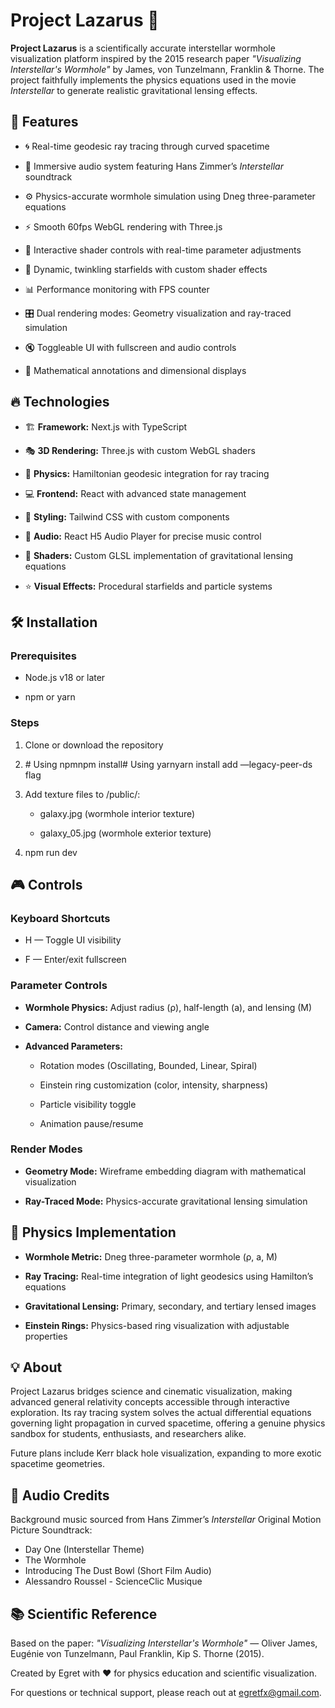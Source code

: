 Project Lazarus 🌌
==================

**Project Lazarus** is a scientifically accurate interstellar wormhole visualization platform inspired by the 2015 research paper _"Visualizing Interstellar's Wormhole"_ by James, von Tunzelmann, Franklin & Thorne. The project faithfully implements the physics equations used in the movie _Interstellar_ to generate realistic gravitational lensing effects.

🚀 Features
-----------

*   🌀 Real-time geodesic ray tracing through curved spacetime
    
*   🎵 Immersive audio system featuring Hans Zimmer’s _Interstellar_ soundtrack
    
*   ⚙ Physics-accurate wormhole simulation using Dneg three-parameter equations
    
*   ⚡ Smooth 60fps WebGL rendering with Three.js
    
*   🎨 Interactive shader controls with real-time parameter adjustments
    
*   🌟 Dynamic, twinkling starfields with custom shader effects
    
*   📊 Performance monitoring with FPS counter
    
*   🎛 Dual rendering modes: Geometry visualization and ray-traced simulation
    
*   🔇 Toggleable UI with fullscreen and audio controls
    
*   📐 Mathematical annotations and dimensional displays
    

🔥 Technologies
---------------

*   🏗 **Framework:** Next.js with TypeScript
    
*   🎭 **3D Rendering:** Three.js with custom WebGL shaders
    
*   🔬 **Physics:** Hamiltonian geodesic integration for ray tracing
    
*   💻 **Frontend:** React with advanced state management
    
*   🎨 **Styling:** Tailwind CSS with custom components
    
*   🎵 **Audio:** React H5 Audio Player for precise music control
    
*   🌌 **Shaders:** Custom GLSL implementation of gravitational lensing equations
    
*   ⭐ **Visual Effects:** Procedural starfields and particle systems
    

🛠 Installation
---------------

### Prerequisites

*   Node.js v18 or later
    
*   npm or yarn
    

### Steps

1.  Clone or download the repository
    
2.  \# Using npmnpm install# Using yarnyarn install add —legacy-peer-ds flag
    
3.  Add texture files to /public/:
    
    *   galaxy.jpg (wormhole interior texture)
        
    *   galaxy\_05.jpg (wormhole exterior texture)
        
4.  npm run dev
    

🎮 Controls
-----------

### Keyboard Shortcuts

*   H — Toggle UI visibility
    
*   F — Enter/exit fullscreen
    

### Parameter Controls

*   **Wormhole Physics:** Adjust radius (ρ), half-length (a), and lensing (M)
    
*   **Camera:** Control distance and viewing angle
    
*   **Advanced Parameters:**
    
    *   Rotation modes (Oscillating, Bounded, Linear, Spiral)
        
    *   Einstein ring customization (color, intensity, sharpness)
        
    *   Particle visibility toggle
        
    *   Animation pause/resume
        

### Render Modes

*   **Geometry Mode:** Wireframe embedding diagram with mathematical visualization
    
*   **Ray-Traced Mode:** Physics-accurate gravitational lensing simulation
    

🧮 Physics Implementation
-------------------------

*   **Wormhole Metric:** Dneg three-parameter wormhole (ρ, a, M)
    
*   **Ray Tracing:** Real-time integration of light geodesics using Hamilton’s equations
    
*   **Gravitational Lensing:** Primary, secondary, and tertiary lensed images
    
*   **Einstein Rings:** Physics-based ring visualization with adjustable properties
    

💡 About
--------

Project Lazarus bridges science and cinematic visualization, making advanced general relativity concepts accessible through interactive exploration. Its ray tracing system solves the actual differential equations governing light propagation in curved spacetime, offering a genuine physics sandbox for students, enthusiasts, and researchers alike.

Future plans include Kerr black hole visualization, expanding to more exotic spacetime geometries.

🎵 Audio Credits
----------------

Background music sourced from Hans Zimmer’s _Interstellar_ Original Motion Picture Soundtrack:

*   Day One (Interstellar Theme) 
*   The Wormhole
*   Introducing The Dust Bowl (Short Film Audio)
*   Alessandro Roussel - ScienceClic Musique
    
    

📚 Scientific Reference
-----------------------

Based on the paper: _"Visualizing Interstellar's Wormhole"_ — Oliver James, Eugénie von Tunzelmann, Paul Franklin, Kip S. Thorne (2015).

Created by Egret with ❤️ for physics education and scientific visualization.

For questions or technical support, please reach out at egretfx@gmail.com.